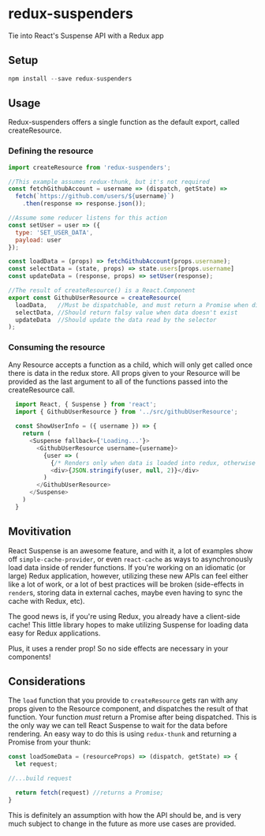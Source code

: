 # redux-suspenders
Tie into React's Suspense API with a Redux app

## Setup
```js
npm install --save redux-suspenders
```

## Usage
Redux-suspenders offers a single function as the default export, called createResource.

### Defining the resource
```js
import createResource from 'redux-suspenders';

//This example assumes redux-thunk, but it's not required
const fetchGithubAccount = username => (dispatch, getState) =>
  fetch(`https://github.com/users/${username}`)
    .then(response => response.json());

//Assume some reducer listens for this action
const setUser = user => ({
  type: 'SET_USER_DATA',
  payload: user
});

const loadData = (props) => fetchGithubAccount(props.username);
const selectData = (state, props) => state.users[props.username]
const updateData = (response, props) => setUser(response);

//The result of createResource() is a React.Component
export const GithubUserResource = createResource(
  loadData,   //Must be dispatchable, and must return a Promise when dispatched!
  selectData, //Should return falsy value when data doesn't exist
  updateData  //Should update the data read by the selector
);

```

### Consuming the resource

Any Resource accepts a function as a child, which will only get called once there is data in the redux store. All props given to your Resource will be provided as the last argument to all of the functions passed into the createResource call.

```js
  import React, { Suspense } from 'react';
  import { GithubUserResource } from '../src/githubUserResource';
  
  const ShowUserInfo = ({ username }) => {
    return (
      <Suspense fallback={'Loading...'}>
        <GithubUserResource username={username}> 
          {user => (
            {/* Renders only when data is loaded into redux, otherwise renders Suspsense's fallback */}
            <div>{JSON.stringify(user, null, 2)}</div>
          )
        </GithubUserResource>
      </Suspense>
    )
  }

```

## Movitivation
React Suspense is an awesome feature, and with it, a lot of examples show off `simple-cache-provider`, or even `react-cache` as ways to asynchronously load data inside of render functions. If you're working on an idiomatic (or large) Redux application, however, utilizing these new APIs can feel either like a lot of work, or a lot of best practices will be broken (side-effects in `render`s, storing data in external caches, maybe even having to sync the cache with Redux, etc).

The good news is, if you're using Redux, you already have a client-side cache! This little library hopes to make utilizing Suspense for loading data easy for Redux applications.

Plus, it uses a render prop! So no side effects are necessary in your components!

## Considerations
The `load` function that you provide to `createResource` gets ran with any props given to the Resource component, and dispatches the result of that function. Your function *_must_* return a Promise after being dispatched. This is the only way we can tell React Suspense to wait for the data before rendering. An easy way to do this is using `redux-thunk` and returning a Promise from your thunk:

```js
const loadSomeData = (resourceProps) => (dispatch, getState) => {
  let request;

//...build request

  return fetch(request) //returns a Promise;
}
```

This is definitely an assumption with how the API should be, and is very much subject to change in the future as more use cases are provided.
